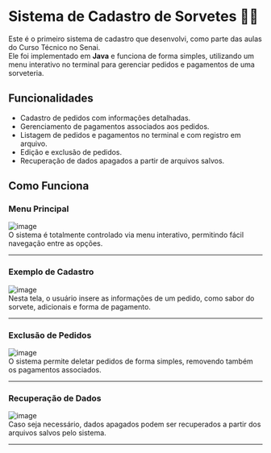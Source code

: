 # Sistema de Cadastro de Sorvetes  🍨🍦

Este é o primeiro sistema de cadastro que desenvolvi, como parte das aulas do Curso Técnico no Senai.  
Ele foi implementado em **Java** e funciona de forma simples, utilizando um menu interativo no terminal para gerenciar pedidos e pagamentos de uma sorveteria.  

## Funcionalidades  

- Cadastro de pedidos com informações detalhadas.  
- Gerenciamento de pagamentos associados aos pedidos.  
- Listagem de pedidos e pagamentos no terminal e com registro em arquivo.  
- Edição e exclusão de pedidos.  
- Recuperação de dados apagados a partir de arquivos salvos.  

## Como Funciona  

### Menu Principal  
![image](https://github.com/user-attachments/assets/42a27ea8-7d97-445b-8769-d13802bc75e5)  
O sistema é totalmente controlado via menu interativo, permitindo fácil navegação entre as opções.  

---

### Exemplo de Cadastro  
![image](https://github.com/user-attachments/assets/c94f34a7-f073-4c65-8d27-1e0942938a03)  
Nesta tela, o usuário insere as informações de um pedido, como sabor do sorvete, adicionais e forma de pagamento.  

---

### Exclusão de Pedidos  
![image](https://github.com/user-attachments/assets/f5f17ead-d895-486f-8cb0-5099ea606056)  
O sistema permite deletar pedidos de forma simples, removendo também os pagamentos associados.  

---

### Recuperação de Dados  
![image](https://github.com/user-attachments/assets/bc64d382-9b65-43f9-a7a4-5a827456995d)  
Caso seja necessário, dados apagados podem ser recuperados a partir dos arquivos salvos pelo sistema.  

---


